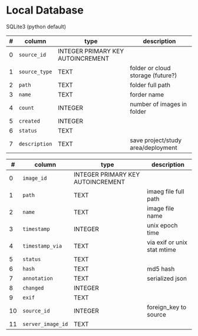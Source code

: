 # Local Database

SQLite3 (python default)

| # | column | type | description |
| --- | --- | --- | --- |
| 0 | `source_id` | INTEGER PRIMARY KEY AUTOINCREMENT | |
| 1 | `source_type` | TEXT  | folder or cloud storage (future?)  |
| 2 | `path` | TEXT | folder full path |
| 3 | `name` | TEXT | forder name |
| 4 | `count` | INTEGER | number of images in folder |
| 5 | `created` | INTEGER | |
| 6 | `status` | TEXT | |
| 7 | `description` | TEXT | save project/study area/deployment |


| # | column | type | description |
| --- | --- | --- | --- |
| 0 | `image_id` | INTEGER PRIMARY KEY AUTOINCREMENT |  |
| 1 | `path` | TEXT | imaeg file full path |
| 2 | `name` | TEXT | image file name |
| 3 | `timestamp` | INTEGER | unix epoch time|
| 4 | `timestamp_via` | TEXT | via exif or unix stat mtime |
| 5 | `status` | TEXT |
| 6 | `hash` | TEXT | md5 hash |
| 7 | `annotation` | TEXT | serialized json |
| 8 | `changed` | INTEGER | |
| 9 | `exif` | TEXT | |
| 10 | `source_id` | INTEGER | foreign_key to source |
| 11 | `server_image_id` | TEXT | |


